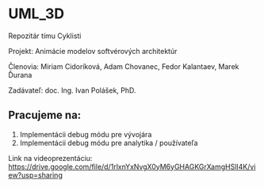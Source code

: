 # UML_3D
Repozitár tímu Cyklisti

Projekt: Animácie modelov softvérových architektúr

Členovia: Miriam Cidoríková, Adam Chovanec, Fedor Kalantaev, Marek Ďurana

Zadávateľ: doc. Ing. Ivan Polášek, PhD.
## **Pracujeme na:**
1. Implementácii debug módu pre vývojára
2. Implementácii debug módu pre analytika / používateľa

Link na videoprezentáciu:
https://drive.google.com/file/d/1rlxnYxNvgX0yM6yGHAGKGrXamgHSlI4K/view?usp=sharing
